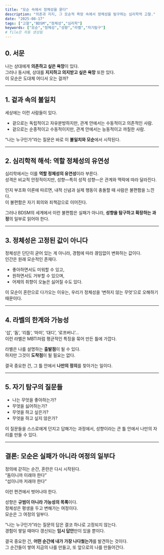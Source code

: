 ```yaml
---
title: "모순 속에서 정체성을 묻다"
description: "의존과 지지, 그 모순적 욕망 속에서 정체성을 탐구하는 심리학적 고찰."
date: "2025-08-17"
tags: ["고찰","BDSM","정체성","심리학"]
keywords: ["모순","정체성","성향","라벨","자기탐구"]
# file은 자동 생성됨
---
```


## 0. 서문
나는 상대에게 **의존하고 싶은 욕망**이 있다.  
그러나 동시에, 상대를 **지지하고 의지받고 싶은 욕망** 또한 있다.  
이 모순은 도대체 어디서 오는 걸까?  

---

## 1. 겉과 속의 불일치
세상에는 이런 사람들이 있다.  
- 겉으로는 독립적이고 자유분방하지만, 관계 안에서는 수동적이고 의존적인 사람.  
- 겉으로는 순종적이고 수동적이지만, 관계 안에서는 능동적이고 까칠한 사람.  

“나는 누구인가”라는 질문은 바로 이 **불일치와 모순**에서 시작된다.  

---

## 2. 심리학적 해석: 역할 정체성의 유연성
심리학에서는 이를 **역할 정체성의 유연성**이라 부른다.  
성격은 비교적 안정적이지만, 성향—특히 성적 성향—은 관계와 맥락에 따라 달라진다.  

인지 부조화 이론에 따르면, 내적 신념과 실제 행동이 충돌할 때 사람은 불편함을 느낀다.  
이 불편함은 자기 회의와 죄책감으로 이어진다.  

그러나 BDSM의 세계에서 이런 불편함은 실패가 아니라, **성향을 탐구하고 확장하는 과정**의 일부로 읽어야 한다.  

---

## 3. 정체성은 고정된 값이 아니다
정체성은 단단히 굳어 있는 게 아니라, 경험에 따라 끊임없이 변화하는 값이다.  
인간은 원래 모순적인 존재다.  
- 좋아하면서도 미워할 수 있고,  
- 원하면서도 거부할 수 있으며,  
- 어제의 취향이 오늘은 싫어질 수도 있다.  

이 모순이 혼란으로 다가오는 이유는, 우리가 정체성을 ‘변하지 않는 무엇’으로 오해하기 때문이다.  

---

## 4. 라벨의 한계와 가능성
‘섭’, ‘돔’, ‘리틀’, ‘마미’, ‘대디’, ‘로프버니’…  
이런 라벨은 MBTI처럼 평균적인 특징을 묶어 만든 틀에 가깝다.  

라벨은 나를 설명하는 **출발점**이 될 수 있다.  
하지만 그것이 **도착점**이 될 필요는 없다.  

결국 중요한 건, 그 틀 안에서 **나만의 정의**를 찾아가는 일이다.  

---

## 5. 자기 탐구의 질문들
- 나는 무엇을 좋아하는가?  
- 무엇을 싫어하는가?  
- 무엇을 하고 싶은가?  
- 무엇을 하고 싶지 않은가?  

이 질문들을 스스로에게 던지고 답해가는 과정에서, 성향이라는 큰 틀 안에서 나만의 자리를 만들 수 있다.  

---

## 결론: 모순은 실패가 아니라 여정의 일부다
정의에 갇히는 순간, 혼란은 다시 시작된다.  
“돔이니까 이래야 한다”  
“섭이니까 저래야 한다”  

이런 편견에서 벗어나야 한다.  

성향은 **규범이 아니라 가능성의 목록**이다.  
정체성은 평생을 두고 변해가는 여정이다.  
모순은 그 여정의 일부다.  

“나는 누구인가”라는 질문의 답은 결코 하나로 고정되지 않는다.  
경험이 쌓일 때마다 갱신되는 **임시 답안**만이 있을 뿐이다.  

결국 중요한 건, **어떤 순간에 내가 가장 나다웠는가**를 발견하는 것이다.  
그 순간들이 쌓여 지금의 나를 만들고, 또 앞으로의 나를 만들어간다.  
